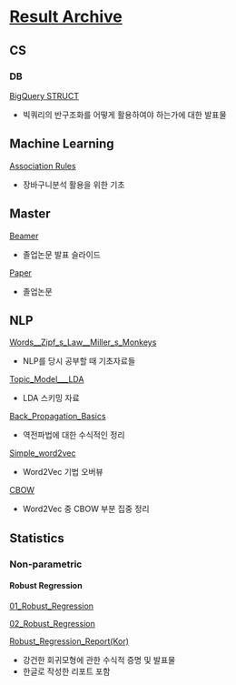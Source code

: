 # [Result Archive](https://github.com/ashjean7805/Result_Archive/blob/main/README.md)
## CS
### DB
[BigQuery STRUCT](https://github.com/ashjean7805/Result_Archive/blob/main/CS/DB/BIgQuery%20STRUCT.pdf)
- 빅쿼리의 반구조화를 어떻게 활용하여야 하는가에 대한 발표물

## Machine Learning
[Association Rules](https://github.com/ashjean7805/Result_Archive/blob/main/Machine_Laerning/Association_Rules___Market_Basket_Analysis.pdf)
- 장바구니분석 활용을 위한 기초 

## Master
[Beamer](https://github.com/ashjean7805/Result_Archive/blob/main/Master/Beamer.pdf)
- 졸업논문 발표 슬라이드
  
[Paper](https://github.com/ashjean7805/Result_Archive/blob/main/Master/Paper.pdf)
- 졸업논문 

## NLP
[Words__Zipf_s_Law__Miller_s_Monkeys](https://github.com/ashjean7805/Result_Archive/blob/main/NLP/Words__Zipf_s_Law__Miller_s_Monkeys.pdf)
- NLP를 당시 공부할 때 기초자료들

[Topic_Model___LDA](https://github.com/ashjean7805/Result_Archive/blob/main/NLP/Topic_Model___LDA.pdf)
- LDA 스키밍 자료

[Back_Propagation_Basics](https://github.com/ashjean7805/Result_Archive/blob/main/NLP/Back_Propagation_Basics.pdf)
- 역전파법에 대한 수식적인 정리

[Simple_word2vec](https://github.com/ashjean7805/Result_Archive/blob/main/NLP/Simple_word2vec.pdf)
- Word2Vec 기법 오버뷰

[CBOW](https://github.com/ashjean7805/Result_Archive/blob/main/NLP/CBOW.pdf)
- Word2Vec 중 CBOW 부분 집중 정리

## Statistics
### Non-parametric
#### Robust Regression
[01_Robust_Regression](https://github.com/ashjean7805/Result_Archive/blob/main/Statistics/Non-parametric/01_Robust_Regression.pdf)

[02_Robust_Regression](https://github.com/ashjean7805/Result_Archive/blob/main/Statistics/Non-parametric/02_Robust_Regression.pdf)

[Robust_Regression_Report(Kor)](https://github.com/ashjean7805/Result_Archive/blob/main/Statistics/Non-parametric/Robust%20Regression%20Report(Kor).pdf)
- 강건한 회귀모형에 관한 수식적 증명 및 발표물
- 한글로 작성한 리포트 포함
